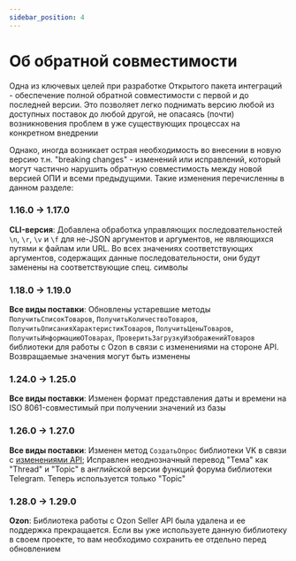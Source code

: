 ```yaml
---
sidebar_position: 4
---
```


# Об обратной совместимости

Одна из ключевых целей при разработке Открытого пакета интеграций - обеспечение полной обратной совместимости с первой и до последней версии. Это позволяет легко поднимать версию любой из доступных поставок до любой другой, не опасаясь (почти) возникновения проблем в уже существующих процессах на конкретном внедрении

Однако, иногда возникает острая необходимость во внесении в новую версию т.н. "breaking changes" - изменений или исправлений, который могут частично нарушить обратную совместимость между новой версией ОПИ и всеми предыдущими. Такие изменения перечисленны в данном разделе:

### 1.16.0 -> 1.17.0

**CLI-версия**: Добавлена обработка управляющих последовательностей `\n`, `\r`, `\v` и `\f` для не-JSON аргументов и аргументов, не являющихся путями к файлам или URL. Во всех значениях соответствующих аргументов, содержащих данные последовательности, они будут заменены на соответствующие спец. символы

### 1.18.0 -> 1.19.0

**Все виды поставки**: Обновлены устаревшие методы `ПолучитьСписокТоваров`, `ПолучитьКоличествоТоваров`, `ПолучитьОписанияХарактеристикТоваров`, `ПолучитьЦеныТоваров`, `ПолучитьИнформациюОТоварах`, `ПроверитьЗагрузкуИзображенийТоваров` библиотеки для работы с Ozon в связи с изменениями на стороне API. Возвращаемые значения могут быть изменены

### 1.24.0 -> 1.25.0

**Все виды поставки**: Изменен формат представления даты и времени на ISO 8061-совместимый при получении значений из базы

### 1.26.0 -> 1.27.0

**Все виды поставки**: Изменен метод `СоздатьОпрос` библиотеки VK в связи с [изменениями API](https://vk.com/@vkappsdev-obnovlyaem-rabotu-metodov-api-wallpost-walledit-i-newsfeed); Исправлен неоднозначный перевод "Тема" как "Thread" и "Topic" в английской версии функций форума библиотеки Telegram. Теперь используется только "Topic"

### 1.28.0 -> 1.29.0

**Ozon**: Библиотека работы с Ozon Seller API была удалена и ее поддержка прекращается. Если вы уже используете данную библиотеку в своем проекте, то вам необходимо сохранить ее отдельно перед обновлением